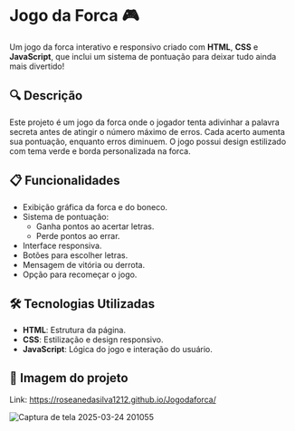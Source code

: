 # Jogo da Forca 🎮

Um jogo da forca interativo e responsivo criado com **HTML**, **CSS** e **JavaScript**, que inclui um sistema de pontuação para deixar tudo ainda mais divertido!

## 🔍 Descrição

Este projeto é um jogo da forca onde o jogador tenta adivinhar a palavra secreta antes de atingir o número máximo de erros. Cada acerto aumenta sua pontuação, enquanto erros diminuem. O jogo possui design estilizado com tema verde e borda personalizada na forca.

## 📋 Funcionalidades

- Exibição gráfica da forca e do boneco.
- Sistema de pontuação:
  - Ganha pontos ao acertar letras.
  - Perde pontos ao errar.
- Interface responsiva.
- Botões para escolher letras.
- Mensagem de vitória ou derrota.
- Opção para recomeçar o jogo.

## 🛠️ Tecnologias Utilizadas

- **HTML**: Estrutura da página.
- **CSS**: Estilização e design responsivo.
- **JavaScript**: Lógica do jogo e interação do usuário.

## 🚀 Imagem do projeto
Link: https://roseanedasilva1212.github.io/Jogodaforca/

![Captura de tela 2025-03-24 201055](https://github.com/user-attachments/assets/d0327df0-35fe-4db6-911d-d28bf3a9e0a2)
